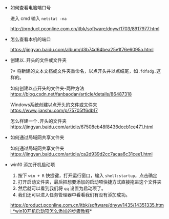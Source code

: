 - 如何查看电脑端口号

  进入 cmd 输入 `netstat -na`

  http://product.pconline.com.cn/itbk/software/dnyw/1703/8917977.html

  

- 怎么查看本机的端口

  https://jingyan.baidu.com/album/d3b74d64bea25e1f76e6095a.html
  
  
  
- 创建以`.`开头的文件或文件夹

  ?> 将新建的文本文档或文件夹重命名，以点开头并以点结尾，如`.fdfsdg.`这样的。

  如何创建以点开头的文件夹-两种方法 https://blog.csdn.net/fanbaodan/article/details/86487318

  Windows系统创建以点开头的文件或文件夹 https://www.jianshu.com/p/75705ff6db17

  怎么样建一个`.`开头的文件夹 https://jingyan.baidu.com/article/67508eb48f8436dccb1ce471.html
  
  
  
- 如何通过局域网共享文件夹

  如何通过局域网共享文件夹 https://jingyan.baidu.com/article/ca2d939d2cc7acaa6c31cee1.html



- win10 添加开机启动项

  1. 按下 `win + R` 快捷键，打开运行窗口，输入 `shell:startup`，点击确定
  2. 打开启动文件夹，最后把想要添加的启动项快捷方式直接拖进这个文件夹
  3. 然后就可以看到我们将 `qq` 设置为启动项了。
  4. 我们还可以进入任务管理器中看看我们有没有添加成功。

  https://product.pconline.com.cn/itbk/software/dnyw/1435/14351335.html *win10开机启动项怎么添加的步骤教程*
